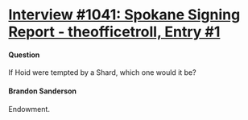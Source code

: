 # [Interview #1041: Spokane Signing Report - theofficetroll, Entry #1](https://www.theoryland.com/intvmain.php?i=1041#1)

#### Question

If Hoid were tempted by a Shard, which one would it be?

#### Brandon Sanderson

Endowment.

